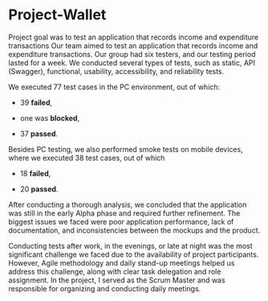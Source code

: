 # Project-Wallet
Project goal was to test an application that records income and expenditure transactions
Our team aimed to test an application that records income and expenditure transactions. Our group had six testers, and our testing period lasted for a week. We conducted several types of tests, such as static, API (Swagger), functional, usability, accessibility, and reliability tests.

We executed 77 test cases in the PC environment, out of which:

- 39 **failed**, 

- one was **blocked**, 

- 37 **passed**. 

Besides PC testing, we also performed smoke tests on mobile devices, where we executed 38 test cases, out of which

- 18 **failed**,

- 20 **passed**. 

After conducting a thorough analysis, we concluded that the application was still in the early Alpha phase and required further refinement. 
The biggest issues we faced were poor application performance, lack of documentation, and inconsistencies between the mockups and the product. 

Conducting tests after work, in the evenings, or late at night was the most significant challenge we faced due to the availability of project participants. However, Agile methodology and daily stand-up meetings helped us address this challenge, along with clear task delegation and role assignment. In the project, I served as the Scrum Master and was responsible for organizing and conducting daily meetings.
